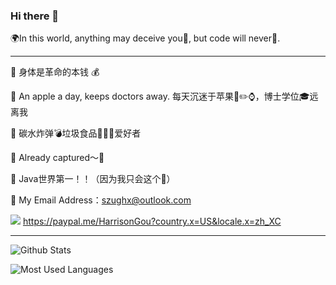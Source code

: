 ### Hi there 👋

🌍In this world, anything may deceive you🤯, but code will never🤨.

****

💪 身体是革命的本钱 💰

 An apple a day, keeps doctors away.  每天沉迷于苹果📱✏️⌚️，博士学位🎓远离我    


🍚 碳水炸弹💣垃圾食品🍗🥤🍟爱好者    

🦌 Already captured～🥰

🔧 Java世界第一！！（因为我只会这个🤫）

📮 My Email Address：szughx@outlook.com

![](https://img.shields.io/badge/PayPal-%E5%90%91%E6%88%91%E4%BB%98%E6%AC%BE-orange)  https://paypal.me/HarrisonGou?country.x=US&locale.x=zh_XC

****


![Github Stats](https://github-readme-stats.vercel.app/api?username=Szu-Xiang&show_icons=true&theme=tokyonight)

![Most Used Languages](https://github-readme-stats.vercel.app/api/top-langs/?username=Szu-Xiang&show_icons=true&theme=dracula)






